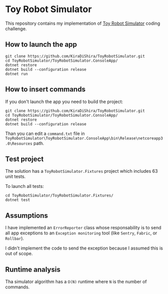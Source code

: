 # Toy Robot Simulator

This repository contains my implementation of [Toy Robot Simulator](https://github.com/nandowalter-lm/toy_robot#toy-robot-simulator) coding challenge.

## How to launch the app

```
git clone https://github.com/KiraDiShira/ToyRobotSimulator.git
cd ToyRobotSimulator/ToyRobotSimulator.ConsoleApp/
dotnet restore
dotnet build --configuration release
dotnet run 
```

## How to insert commands

If you don't launch the app you need to build the project:

```
git clone https://github.com/KiraDiShira/ToyRobotSimulator.git
cd ToyRobotSimulator/ToyRobotSimulator.ConsoleApp/
dotnet restore
dotnet build --configuration release
```

Than you can edit a `command.txt` file in `ToyRobotSimulator\ToyRobotSimulator.ConsoleApp\bin\Release\netcoreapp3.0\Resources` path.

## Test project

The solution has a `ToyRobotSimulator.Fixtures` project which includes 63 unit tests.

To launch all tests:

```
cd ToyRobotSimulator/ToyRobotSimulator.Fixtures/
dotnet test
```

## Assumptions

I have implemented an `ErrorReporter` class whose responsability is to send all app exceptions to an `Exception monitoring` tool (like `Sentry`, `Fabric`, or `Rollbar`).

I didn't implement the code to send the exception because I assumed this is out of scope.

## Runtime analysis

Tha simulator algorithm has a `O(N)` runtime where `N` is the number of commands.
